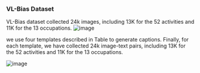 ### VL-Bias Dataset


VL-Bias dataset collected 24k images, including 13K for the 52 activities and 11K for the 13 occupations.
![image](https://user-images.githubusercontent.com/103436137/162953191-43b53ddf-52b7-42d7-a9be-6ad8e55a6c52.png)

we use four templates described in Table to generate captions. Finally, for each template, we have collected 24k image-text pairs, including 13K for the 52 activities and 11K for the 13 occupations.

![image](https://user-images.githubusercontent.com/103436137/162954661-660f9717-76c6-4b0c-a52e-8b53e82a0ffc.png)




